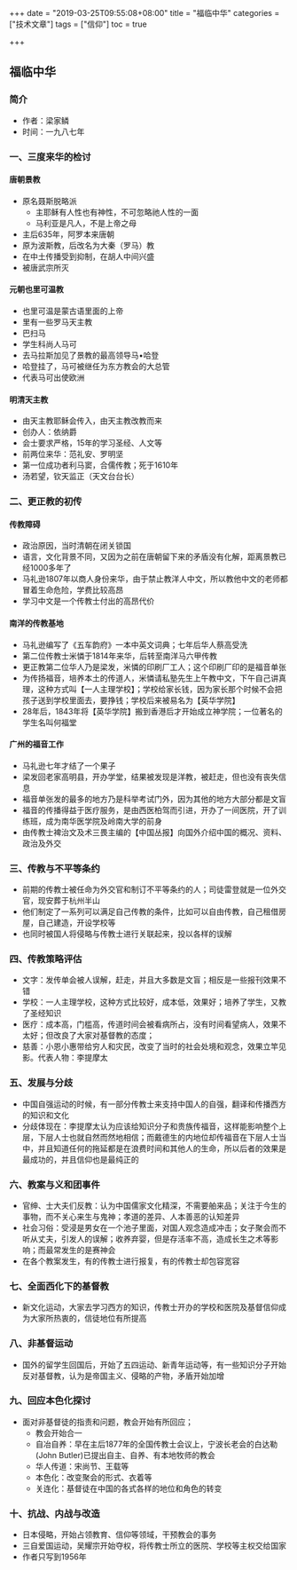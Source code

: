 +++
date = "2019-03-25T09:55:08+08:00" title = "福临中华" categories = ["技术文章"] tags = ["信仰"] toc = true

+++

## 福临中华

### 简介
- 作者：梁家鳞
- 时间：一九八七年

### 一、三度来华的检讨

#### 唐朝景教

- 原名聂斯脱略派
    - 主耶稣有人性也有神性，不可忽略祂人性的一面
    - 马利亚是凡人，不是上帝之母
- 主后635年，阿罗本来唐朝
- 原为波斯教，后改名为大秦（罗马）教
- 在中土传播受到抑制，在胡人中间兴盛
- 被唐武宗所灭

#### 元朝也里可温教

- 也里可温是蒙古语里面的上帝
- 里有一些罗马天主教
- 巴扫马
- 学生科尚人马可
- 去马拉斯加见了景教的最高领导马•哈登
- 哈登挂了，马可被继任为东方教会的大总管
- 代表马可出使欧洲

#### 明清天主教

- 由天主教耶稣会传入，由天主教改教而来
- 创办人：依纳爵
- 会士要求严格，15年的学习圣经、人文等
- 前两位来华：范礼安、罗明坚
- 第一位成功者利马窦，合儒传教；死于1610年
- 汤若望，钦天监正（天文台台长）

### 二、更正教的初传

#### 传教障碍

- 政治原因，当时清朝在闭关锁国
- 语言，文化背景不同，又因为之前在唐朝留下来的矛盾没有化解，距离景教已经1000多年了
- 马礼逊1807年以商人身份来华，由于禁止教洋人中文，所以教他中文的老师都冒着生命危险，学费比较高昂
- 学习中文是一个传教士付出的高昂代价

#### 南洋的传教基地

- 马礼逊编写了《五车韵府》一本中英文词典；七年后华人蔡高受洗
- 第二位传教士米憐于1814年来华，后转至南洋马六甲传教
- 更正教第二位华人乃是梁发，米憐的印刷厂工人；这个印刷厂印的是福音单张
- 为传扬福音，培养本土的传道人，米憐请私塾先生上午教中文，下午自己讲真理，这种方式叫【一人主理学校】；学校给家长钱，因为家长那个时候不会把孩子送到学校里面去，要挣钱；学校后来被易名为【英华学院】
- 28年后，1843年将【英华学院】搬到香港后才开始成立神学院；一位著名的学生名叫何福堂

#### 广州的福音工作

- 马礼逊七年才结了一个果子
- 梁发回老家高明县，开办学堂，结果被发现是洋教，被赶走，但也没有丧失信息
- 福音单张发的最多的地方乃是科举考试门外，因为其他的地方大部分都是文盲
- 福音的传播得益于医疗服务，是由西医柏驾而引进，开办了一间医院，开了训练班，成为南华医学院及岭南大学的前身
- 由传教士裨治文及术三畏主编的【中国丛报】向国外介绍中国的概况、资料、政治及外交

### 三、传教与不平等条约

- 前期的传教士被任命为外交官和制订不平等条约的人；司徒雷登就是一位外交官，现安葬于杭州半山
- 他们制定了一系列可以满足自己传教的条件，比如可以自由传教，自己租借房屋，自己建造，开设学校等
- 也同时被国人将侵略与传教士进行关联起来，投以各样的误解

### 四、传教策略评估

- 文字：发传单会被人误解，赶走，并且大多数是文盲；相反是一些报刊效果不错
- 学校：一人主理学校，这种方式比较好，成本低，效果好；培养了学生，又教了圣经知识
- 医疗：成本高，门槛高，传道时间会被看病所占，没有时间看望病人，效果不太好；但改良了大家对基督教的态度；
- 慈善：小恩小惠带给穷人和灾民，改变了当时的社会处境和观念，效果立竿见影。代表人物：李提摩太

### 五、发展与分歧

- 中国自强运动的时候，有一部分传教士来支持中国人的自强，翻译和传播西方的知识和文化
- 分歧体现在：李提摩太认为应该给知识分子和贵族传福音，这样能影响整个上层，下层人士也就自然而然地相信；而戴德生的内地位却传福音在下层人士当中，并且知道任何的拖延都是在浪费时间和其他人的生命，所以后者的效果是最成功的，并且信仰也是最纯正的

### 六、教案与义和团事件

- 官绅、士大夫们反教：认为中国儒家文化精深，不需要舶来品；关注于今生的事物，而不关心来生与鬼神；孝道的差异、人本善恶的认知差异
- 社会习俗：受浸是男女在一个池子里面，对国人观念造成冲击；女子聚会而不听从丈夫，引发人的误解；收养弃婴，但是存活率不高，造成长生之术等影响；而最常发生的是赛神会
- 在各个教案发生，有的传教士进行报复，有的传教士却包容宽容

### 七、全面西化下的基督教

- 新文化运动，大家去学习西方的知识，传教士开办的学校和医院及基督信仰成为大家所热衷的，信徒地位有所提高

### 八、非基督运动

- 国外的留学生回国后，开始了五四运动、新青年运动等，有一些知识分子开始反对基督教，认为是帝国主义、侵略的产物，矛盾开始加增

### 九、回应本色化探讨

- 面对非基督徒的指责和问题，教会开始有所回应；
  - 教会开始合一
  - 自冶自养：早在主后1877年的全国传教士会议上，宁波长老会的白达勒(John Butler)已提出自主、自养、有本地牧师的教会
  - 华人传道：宋尚节、王载等
  - 本色化：改变聚会的形式、衣着等
  - 关连化：基督徒在中国的各式各样的地位和角色的转变

### 十、抗战、内战与改造

- 日本侵略，开始占领教育、信仰等领域，干预教会的事务
- 三自爱国运动，吴耀宗开始夺权，将传教士所立的医院、学校等主权交给国家
- 作者只写到1956年

